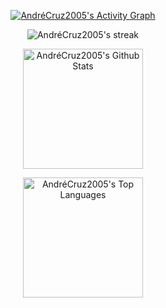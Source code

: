<div align=center>

<!--Graph-->
<a href="https://github.com/ashutosh00710/github-readme-activity-graph"><img alt="AndréCruz2005's Activity Graph" src="https://github-readme-activity-graph.vercel.app/graph/?username=AndreCruz2005&bg_color=0D1117&color=FFFFFF&line=F85D7F&point=FFFFFF&hide_border=true" /></a>

<!--Streak-->
<img alt="AndréCruz2005's streak" src="https://github-readme-streak-stats-eight.vercel.app/?user=AndreCruz2005&theme=monokai-metallian&background=0D1117&hide_border=true&short_numbers=true"/>

<!--Stats-->
<a href="https://github.com/anuraghazra/github-readme-stats"><img alt="AndréCruz2005's Github Stats" src="https://denvercoder1-github-readme-stats.vercel.app/api/?username=AndreCruz2005&show_icons=true&include_all_commits=true&count_private=true&theme=react&hide_border=true&bg_color=0D1117&title_color=F85D7F&icon_color=F8D866" height="192px"/></a>

<!--Languages-->
<a href="https://github.com/anuraghazra/github-readme-stats"><img alt="AndréCruz2005's Top Languages" src="https://denvercoder1-github-readme-stats.vercel.app/api/top-langs/?username=AndreCruz2005&langs_count=8&layout=compact&theme=react&hide_border=true&bg_color=0D1117&title_color=F85D7F&icon_color=F8D866&hide=Jupyter%20Notebook,Roff" height="192px"/></a>
  
</div>


